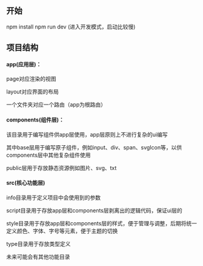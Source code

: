 ## 开始

npm install
npm run dev (进入开发模式，启动比较慢)

## 项目结构

#### app(应用层)：
page对应渲染的视图

layout对应界面的布局

一个文件夹对应一个路由（app为根路由）

#### components(组件层)：
该目录用于编写组件供app层使用，app层原则上不进行复杂的ui编写

其中base层用于编写原子组件，例如input、div、span、svgIcon等，以供components层中其他复杂组件使用

public层用于存放静态资源例如图片、svg、txt

#### src(核心功能层)
info目录用于定义项目中会使用到的参数

script目录用于存放app层和components层剥离出的逻辑代码，保证ui层的

style目录用于存放app层和components层的样式，便于管理与调整，后期将统一定义颜色、字体、字号等元素，便于主题的切换

type目录用于存放类型定义

未来可能会有其他功能目录